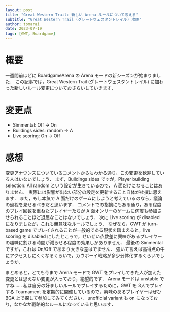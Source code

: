 ```yaml
---
layout: post
title: "Great Western Trail: 新しい Arena ルールについて考える"
subtitle: "Great Western Trail (グレートウェスタントレイル) 攻略"
author: tomarai
date: 2023-07-19
tags: [GWT, Boardgame]
---
```


# 概要

一週間前ほどに BoardgameArena の Arena モードの新シーズンが始まりました．
この記事では，Great Western Trail (グレートウェスタントレイル) に加わった新しいルール変更についておさらいしていきます．

# 変更点

* Simmental: Off -> On
* Buildings sides: random -> A
* Live scoring: On -> Off

# 感想

変更アナウンスについているコメントからもわかる通り，この変更を歓迎している人はいないでしょう．
まず，Buildings sides ですが，Player building selection: All random という設定が生きているので， A 面だけになることはありません．
実際には影響が出ない部分の設定を更新すること自体が杜撰に思えます．
また，もし本気で A 面だけのゲームにしようと考えているのなら，議論の過程を見せるべきだと思います．
コメントでの指摘にもある通り，ある程度のプレイ回数を重ねたプレイヤーたちが A 面オンリーのゲームに何度も参加させられることほど退屈なことはないでしょう．
次に Live scoring が disabled になりましたが，これも無意味なルールでしょう．
なぜなら，GWT が turn-based game でプレイされることが一般的である現状を踏まえると，live scoring を disabled にしたところで，せいぜい点数差に興味があるプレイヤーの趣味に割ける時間が減らせる程度の効果しかありません．
最後の Simmental ですが，これは On/Off であまり大きな差はでません．
強いて言えば高得点の牛にアクセスしにくくなるくらいで，カウボーイ戦略が多少弱体化するくらいでしょうか．

まとめると，とても今まで Arena モードで GWT をプレイしてきた人が加えた変更とは思えない変更が入っており，絶望的です．
Arena モードは unstable ですね......
私は自分の好ましいルールでプレイするために，GWT を 3人でプレイする Tournament を定期的に開催しているので，興味のあるプレイヤーはぜひ BGA 上で探して参加してみてください．
unofficial variant も on になっており，なかなか戦略的なルールになっていると思います．

